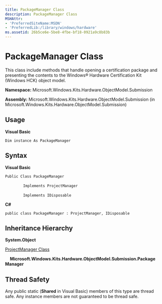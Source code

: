 ```yaml
---
title: PackageManager Class
description: PackageManager Class
MSHAttr:
- 'PreferredSiteName:MSDN'
- 'PreferredLib:/library/windows/hardware'
ms.assetid: 26b5ce6e-5be8-4fbe-bf18-0921a9c8b83b
---
```


# PackageManager Class


This class include methods that handle opening a certification package and presenting the contents to the Windows® Hardware Certification Kit (Windows HCK) object model.

**Namespace:** Microsoft.Windows.Kits.Hardware.ObjectModel.Submission

**Assembly:** Microsoft.Windows.Kits.Hardware.ObjectModel.Submission (in Microsoft.Windows.Kits.Hardware.ObjectModel.Submission)

## <span id="Usage"></span><span id="usage"></span><span id="USAGE"></span>Usage


**Visual Basic**

`Dim instance As PackageManager`

## <span id="Syntax"></span><span id="syntax"></span><span id="SYNTAX"></span>Syntax


**Visual Basic**

`Public Class PackageManager`

               `Implements ProjectManager`

               `Implements IDisposable`

**C#**

`public class PackageManager : ProjectManager, IDisposable`

## <span id="Inheritance_Hierarchy"></span><span id="inheritance_hierarchy"></span><span id="INHERITANCE_HIERARCHY"></span>Inheritance Hierarchy


**System.Object**

[ProjectManager Class](projectmanager-class.md)

    **Microsoft.Windows.Kits.Hardware.ObjectModel.Submission.PackageManager**

## <span id="Thread_Safety"></span><span id="thread_safety"></span><span id="THREAD_SAFETY"></span>Thread Safety


Any public static (**Shared** in Visual Basic) members of this type are thread safe. Any instance members are not guaranteed to be thread safe.

 

 






